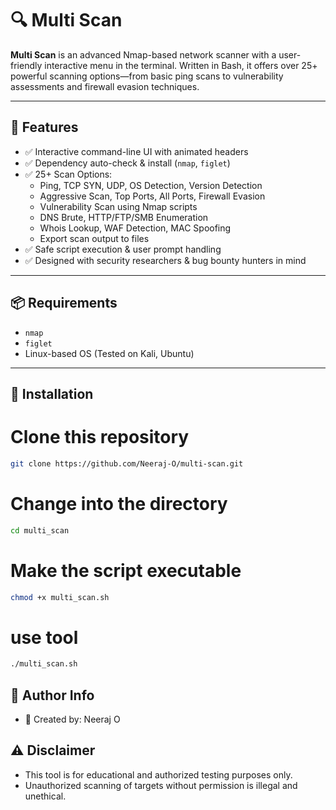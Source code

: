 # 🔍 Multi Scan

**Multi Scan** is an advanced Nmap-based network scanner with a user-friendly interactive menu in the terminal. Written in Bash, it offers over 25+ powerful scanning options—from basic ping scans to vulnerability assessments and firewall evasion techniques.

---

## 🚀 Features

- ✅ Interactive command-line UI with animated headers
- ✅ Dependency auto-check & install (`nmap`, `figlet`)
- ✅ 25+ Scan Options:
  - Ping, TCP SYN, UDP, OS Detection, Version Detection
  - Aggressive Scan, Top Ports, All Ports, Firewall Evasion
  - Vulnerability Scan using Nmap scripts
  - DNS Brute, HTTP/FTP/SMB Enumeration
  - Whois Lookup, WAF Detection, MAC Spoofing
  - Export scan output to files
- ✅ Safe script execution & user prompt handling
- ✅ Designed with security researchers & bug bounty hunters in mind

---

## 📦 Requirements

- `nmap`
- `figlet`
- Linux-based OS (Tested on Kali, Ubuntu)

---

## 🔧 Installation

# Clone this repository
```bash
git clone https://github.com/Neeraj-O/multi-scan.git
```
# Change into the directory
```bash
cd multi_scan
```
# Make the script executable
```bash
chmod +x multi_scan.sh
```
# use tool
```bash
./multi_scan.sh
```

## 🧠 Author Info
- 👤 Created by: Neeraj O

## ⚠️ Disclaimer
- This tool is for educational and authorized testing purposes only.
- Unauthorized scanning of targets without permission is illegal and unethical.
